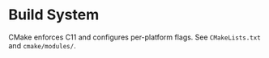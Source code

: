 # Build System

CMake enforces C11 and configures per-platform flags. See `CMakeLists.txt` and `cmake/modules/`.
